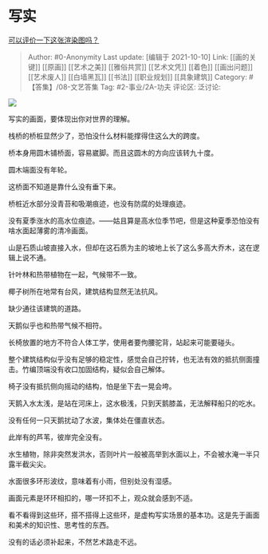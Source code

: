 # 写实
[可以评价一下这张渲染图吗？](https://www.zhihu.com/question/491354437/answer/2162918175)

> Author: #0-Anonymity
> Last update: [编辑于 2021-10-10]
> Link: [[画的关键]] [[原画]] [[艺术之美]] [[雅俗共赏]] [[艺术文凭]] [[着色]] [[画出问题]] [[艺术废人]] [[白墙黑瓦]] [[书法]] [[职业规划]] [[具象建筑]]
> Category: #【答集】/08-文艺答集
> Tag: #2-事业/2A-功夫
> 评论区:
> 泛讨论:

![](https://pica.zhimg.com/50/v2-d0903e8c8cf73a08ad20d90861365908_720w.jpg?source=1940ef5c)

写实的画面，要体现出你对世界的理解。

栈桥的桥桩显然少了，恐怕没什么材料能撑得住这么大的跨度。

桥本身用圆木铺桥面，容易崴脚。而且这圆木的方向应该转九十度。

圆木端面没有年轮。

这桥面不知道是靠什么没有垂下来。

桥桩近水部分没青苔和吸潮痕迹，也没有防腐的处理痕迹。

没有夏季涨水的高水位痕迹。——姑且算是高水位季节吧，但是这种夏季恐怕没有啥水面起薄雾的清冷画面。

山是石质山坡直接入水，但却在这石质为主的坡地上长了这么多高大乔木，这在逻辑上说不通。

针叶林和热带植物在一起，气候带不一致。

椰子树所在地常有台风，建筑结构显然无法抗风。

缺少通往该建筑的道路。

天鹅似乎也和热带气候不相符。

长椅放置的地方不符合人体工学，使用者要佝腰驼背，站起来可能要碰头。

整个建筑结构似乎没有足够的稳定性，感觉会自己拧转，也无法有效的抵抗侧面撞击。竹编顶端没有收口加固结构，疑似会自己解体。

椅子没有抵抗侧向摇动的结构，怕是坐下去一晃会垮。

天鹅入水太浅，是站在河床上，这水极浅，只到天鹅膝盖，无法解释船只的吃水。

没有任何一只天鹅扰动了水波，集体处在僵直状态。

此岸有的芦苇，彼岸完全没有。

水生植物，除非突然发洪水，否则叶片一般被高举到水面以上，不会被水淹一半只露半截尖尖。

水面很多环形波纹，意味着有小雨，但别处没有湿感。

画面元素是环环相扣的，哪一环扣不上，观众就会感到不适。

看不看得到这些环，搭不搭得上这些环，是虚构写实场景的基本功。这是先于画面和美术的知识性、思考性的东西。

没有的话必须补起来，不然艺术路走不远。
